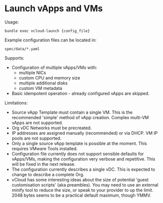 # Launch vApps and VMs

Usage:

    bundle exec vcloud-launch {config_file}

Example configuration files can be located in:

    spec/data/*.yaml

Supports:

* Configuration of multiple vApps/VMs with:
  * multiple NICs
  * custom CPU and memory size
  * multiple additional disks
  * custom VM metadata
* Basic idempotent operation - already configured vApps are skipped.

Limitations:

* Source vApp Template must contain a single VM. This is the recommended 'simple'
  method of vApp creation. Complex multi-VM vApps are not supported.
* Org vDC Networks must be precreated.
* IP addresses are assigned manually (recommended) or via DHCP. VM IP pools are
  not supported.
* Only a single source vApp template is possible at the moment. This requires
  VMware Tools installed.
* Configuration file currently does not support sensible defaults for vApps/VMs,
  making the configuration very verbose and repetitive. This will be fixed in the
  next release.
* The configuration currently describes a single vDC. This is expected to change
  to describe a complete Org.
* vCloud has some interesting ideas about the size of potential 'guest customisation 
  scripts' (aka preambles). You may need to use an external minify tool to reduce
  the size, or speak to your provider to up the limit. 2048 bytes seems to be a 
  practical default maximum, though YMMV.

